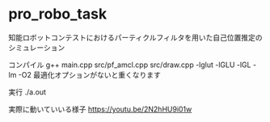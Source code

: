 # pro_robo_task

知能ロボットコンテストにおけるパーティクルフィルタを用いた自己位置推定のシミュレーション

コンパイル
g++ main.cpp src/pf_amcl.cpp  src/draw.cpp -lglut -lGLU -lGL -lm -O2
最適化オプションがないと重くなります

実行
./a.out


実際に動いていいる様子
https://youtu.be/2N2hHU9i01w
